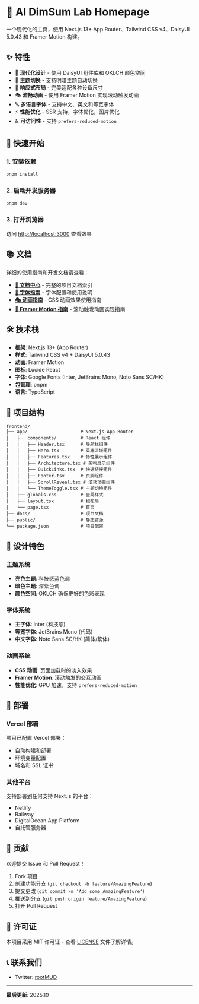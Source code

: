 # 🥟 AI DimSum Lab Homepage

一个现代化的主页，使用 Next.js 13+ App Router、Tailwind CSS v4、DaisyUI 5.0.43 和 Framer Motion 构建。

## ✨ 特性

- 🎨 **现代化设计** - 使用 DaisyUI 组件库和 OKLCH 颜色空间
- 🌙 **主题切换** - 支持明暗主题自动切换
- 📱 **响应式布局** - 完美适配各种设备尺寸
- 🎭 **流畅动画** - 使用 Framer Motion 实现滚动触发动画
- 🔤 **多语言字体** - 支持中文、英文和等宽字体
- ⚡ **性能优化** - SSR 支持，字体优化，图片优化
- ♿ **可访问性** - 支持 `prefers-reduced-motion`

## 🚀 快速开始

### 1. 安装依赖
```bash
pnpm install
```

### 2. 启动开发服务器
```bash
pnpm dev
```

### 3. 打开浏览器
访问 [http://localhost:3000](http://localhost:3000) 查看效果

## 📚 文档

详细的使用指南和开发文档请查看：

- **[📖 文档中心](./docs/README.md)** - 完整的项目文档索引
- **[🎨 字体指南](./docs/FONT_GUIDE.md)** - 字体配置和使用说明
- **[🎭 动画指南](./docs/ANIMATION_GUIDE.md)** - CSS 动画效果使用指南
- **[🚀 Framer Motion 指南](./docs/FRAMER_MOTION_GUIDE.md)** - 滚动触发动画实现指南

## 🛠️ 技术栈

- **框架**: Next.js 13+ (App Router)
- **样式**: Tailwind CSS v4 + DaisyUI 5.0.43
- **动画**: Framer Motion
- **图标**: Lucide React
- **字体**: Google Fonts (Inter, JetBrains Mono, Noto Sans SC/HK)
- **包管理**: pnpm
- **语言**: TypeScript

## 🎯 项目结构

```
frontend/
├── app/                    # Next.js App Router
│   ├── components/         # React 组件
│   │   ├── Header.tsx      # 导航栏组件
│   │   ├── Hero.tsx        # 英雄区域组件
│   │   ├── Features.tsx    # 特性展示组件
│   │   ├── Architecture.tsx # 架构展示组件
│   │   ├── QuickLinks.tsx  # 快速链接组件
│   │   ├── Footer.tsx      # 页脚组件
│   │   ├── ScrollReveal.tsx # 滚动动画组件
│   │   └── ThemeToggle.tsx # 主题切换组件
│   ├── globals.css         # 全局样式
│   ├── layout.tsx          # 根布局
│   └── page.tsx            # 首页
├── docs/                   # 项目文档
├── public/                 # 静态资源
└── package.json            # 项目配置
```

## 🎨 设计特色

### 主题系统
- **亮色主题**: 科技感蓝色调
- **暗色主题**: 深紫色调
- **颜色空间**: OKLCH 确保更好的色彩表现

### 字体系统
- **主字体**: Inter (科技感)
- **等宽字体**: JetBrains Mono (代码)
- **中文字体**: Noto Sans SC/HK (简体/繁体)

### 动画系统
- **CSS 动画**: 页面加载时的淡入效果
- **Framer Motion**: 滚动触发的交互动画
- **性能优化**: GPU 加速，支持 `prefers-reduced-motion`

## 🚀 部署

### Vercel 部署
项目已配置 Vercel 部署：
- 自动构建和部署
- 环境变量配置
- 域名和 SSL 证书

### 其他平台
支持部署到任何支持 Next.js 的平台：
- Netlify
- Railway
- DigitalOcean App Platform
- 自托管服务器

## 🤝 贡献

欢迎提交 Issue 和 Pull Request！

1. Fork 项目
2. 创建功能分支 (`git checkout -b feature/AmazingFeature`)
3. 提交更改 (`git commit -m 'Add some AmazingFeature'`)
4. 推送到分支 (`git push origin feature/AmazingFeature`)
5. 打开 Pull Request

## 📄 许可证

本项目采用 MIT 许可证 - 查看 [LICENSE](../LICENSE) 文件了解详情。

## 📞 联系我们

- Twitter: [rootMUD](https://twitter.com/rootmud)

---

**最后更新**: 2025.10
